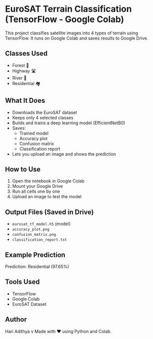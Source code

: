 # EuroSAT Terrain Classification (TensorFlow - Google Colab)

This project classifies satellite images into 4 types of terrain using TensorFlow. It runs on Google Colab and saves results to Google Drive.

## Classes Used
- Forest 🌳
- Highway 🛣️
- River 🌊
- Residential 🏘️

## What It Does
- Downloads the EuroSAT dataset
- Keeps only 4 selected classes
- Builds and trains a deep learning model (EfficientNetB0)
- Saves:
  - Trained model
  - Accuracy plot
  - Confusion matrix
  - Classification report
- Lets you upload an image and shows the prediction

## How to Use
1. Open the notebook in Google Colab
2. Mount your Google Drive
3. Run all cells one by one
4. Upload an image to test the model

## Output Files (Saved in Drive)
- `eurosat_tf_model.h5` (model)
- `accuracy_plot.png`
- `confusion_matrix.png`
- `classification_report.txt`

## Example Prediction
Prediction: Residential (97.65%)

## Tools Used
- TensorFlow
- Google Colab
- EuroSAT Dataset

## Author
Hari Adithya v
Made with ❤️ using Python and Colab.
